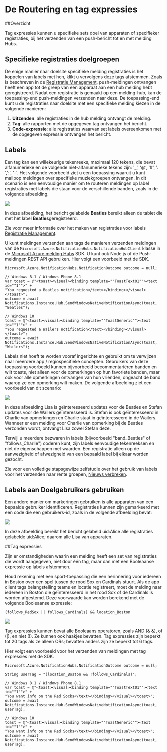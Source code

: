 <properties
    pageTitle="Omleiden en Tag expressies"
    description="In dit onderwerp wordt uitgelegd Routering en tag expressies voor Azure melding hubs."
    services="notification-hubs"
    documentationCenter=".net"
    authors="ysxu"
    manager="erikre"
    editor=""/>

<tags
    ms.service="notification-hubs"
    ms.workload="mobile"
    ms.tgt_pltfrm="mobile-multiple"
    ms.devlang="dotnet"
    ms.topic="article"
    ms.date="06/29/2016"
    ms.author="yuaxu"/>

# <a name="routing-and-tag-expressions"></a>De Routering en tag expressies

##<a name="overview"></a>Overzicht

Tag expressies kunnen u specifieke sets doel van apparaten of specifieker registraties, bij het verzenden van een push-bericht tot en met melding Hubs.


## <a name="targeting-specific-registrations"></a>Specifieke registraties doelgroepen

De enige manier naar doelsite specifieke melding registraties is het koppelen van labels met hen, klikt u vervolgens deze tags afstemmen. Zoals is beschreven in de [Registratie Management](notification-hubs-push-notification-registration-management.md), push-meldingen ontvangen heeft een app tot de greep van een apparaat aan een hub melding hebt geregistreerd. Nadat een registratie is gemaakt op een melding-hub, kan de toepassing-end push-meldingen verzenden naar deze.
De toepassing-end kunt u de registraties naar doelsite met een specifieke melding kiezen in de volgende manieren:

1. **Uitzenden**: alle registraties in de hub melding ontvangt de melding.
2. **Tag**: alle rapporten met de opgegeven tag ontvangen het bericht.
3. **Code-expressie**: alle registraties waarvan set labels overeenkomen met de opgegeven expressie ontvangen het bericht.

## <a name="tags"></a>Labels

Een tag kan een willekeurige tekenreeks, maximaal 120 tekens, die bevat alfanumerieke en de volgende niet-alfanumerieke tekens zijn: '_', ‘@’, '#', '. ',':', '-'. Het volgende voorbeeld ziet u een toepassing waaruit u kunt mailpop meldingen over specifieke muziekgroepen ontvangen. In dit scenario is een eenvoudige manier om te routeren meldingen op label registraties met labels die staan voor de verschillende banden, zoals in de volgende afbeelding.

![](./media/notification-hubs-routing-tag-expressions/notification-hubs-tags.png)

In deze afbeelding, het bericht gelabelde **Beatles** bereikt alleen de tablet die met het label **Beatles**geregistreerd.

Zie voor meer informatie over het maken van registraties voor labels [Registratie Management](notification-hubs-push-notification-registration-management.md).

U kunt meldingen verzenden aan tags de manieren verzenden meldingen van de `Microsoft.Azure.NotificationHubs.NotificationHubClient` klasse in de [Microsoft Azure melding Hubs](https://www.nuget.org/packages/Microsoft.Azure.NotificationHubs/) SDK. U kunt ook Node.js of de Push-meldingen REST API gebruiken.  Hier volgt een voorbeeld met de SDK.


    Microsoft.Azure.NotificationHubs.NotificationOutcome outcome = null;

    // Windows 8.1 / Windows Phone 8.1
    var toast = @"<toast><visual><binding template=""ToastText01""><text id=""1"">" +
    "You requested a Beatles notification</text></binding></visual></toast>";
    outcome = await Notifications.Instance.Hub.SendWindowsNativeNotificationAsync(toast, "Beatles");

    // Windows 10
    toast = @"<toast><visual><binding template=""ToastGeneric""><text id=""1"">" +
    "You requested a Wailers notification</text></binding></visual></toast>";
    outcome = await Notifications.Instance.Hub.SendWindowsNativeNotificationAsync(toast, "Wailers");




Labels niet hoeft te worden vooraf ingerichte en gebruikt om te verwijzen naar meerdere app / regiospecifieke concepten. Gebruikers van deze toepassing voorbeeld kunnen bijvoorbeeld becommentariëren banden en wilt toasts, niet alleen voor de opmerkingen op hun favoriete banden, maar ook voor alle opmerkingen ontvangen van hun vrienden, ongeacht de band waarop ze een opmerking wilt maken. De volgende afbeelding ziet een voorbeeld van dit scenario:



![](./media/notification-hubs-routing-tag-expressions/notification-hubs-tags2.png)

In deze afbeelding Lisa is geïnteresseerd updates voor de Beatles en Stefan updates voor de Wailers geïnteresseerd is. Stefan is ook geïnteresseerd in Charlie van opmerkingen en Charlie staat in geïnteresseerd in de Wailers. Wanneer er een melding voor Charlie van opmerking bij de Beatles verzonden wordt, ontvangt Lisa zowel Stefan deze.

Terwijl u meerdere bezwaren in labels (bijvoorbeeld "band_Beatles" of "follows_Charlie") coderen kunt, zijn labels eenvoudige tekenreeksen en niet de eigenschappen met waarden. Een registratie alleen op de aanwezigheid of afwezigheid van een bepaald label bij elkaar worden gezocht.

Zie voor een volledige stapsgewijze zelfstudie over het gebruik van labels voor het verzenden naar rente groepen, [Nieuws verbreken](notification-hubs-windows-notification-dotnet-push-xplat-segmented-wns.md).


## <a name="using-tags-to-target-users"></a>Labels aan Doelgebruikers gebruiken

Een andere manier om markeringen gebruiken is alle apparaten van een bepaalde gebruiker identificeren. Registraties kunnen zijn gemarkeerd met een code die een gebruikers-id, zoals in de volgende afbeelding bevat:


![](./media/notification-hubs-routing-tag-expressions/notification-hubs-tags3.png)

In deze afbeelding bereikt het bericht gelabeld uid:Alice alle registraties gelabelde uid:Alice; daarom alle Lisa van apparaten.


##<a name="tag-expressions"></a>Tag expressies

Zijn er omstandigheden waarin een melding heeft een set van registraties die wordt aangegeven, niet door één tag, maar dan met een Booleaanse expressie op labels afstemmen.

Houd rekening met een sport-toepassing die een herinnering voor iedereen in Boston over een spel tussen de rood Sox en Cardinals stuurt. Als de app client tags belangstelling teams en locatie registreert, moet de melding naar iedereen in Boston die geïnteresseerd in het rood Sox of de Cardinals is worden afgestemd. Deze voorwaarde kan worden berekend met de volgende Booleaanse expressie:

    (follows_RedSox || follows_Cardinals) && location_Boston


![](./media/notification-hubs-routing-tag-expressions/notification-hubs-tags4.png)

Tag expressies kunnen bevat alle Booleaans operatoren, zoals AND (& &), of (|), en niet (!). Ze kunnen ook haakjes bevatten. Tag expressies zijn beperkt tot 20 tags als ze alleen ORs; bevatten anders zijn ze beperkt tot 6 tags.

Hier volgt een voorbeeld voor het verzenden van meldingen met tag expressies met de SDK.


    Microsoft.Azure.NotificationHubs.NotificationOutcome outcome = null;

    String userTag = "(location_Boston && !follows_Cardinals)"; 

    // Windows 8.1 / Windows Phone 8.1
    var toast = @"<toast><visual><binding template=""ToastText01""><text id=""1"">" +
    "You want info on the Red Socks</text></binding></visual></toast>";
    outcome = await Notifications.Instance.Hub.SendWindowsNativeNotificationAsync(toast, userTag);

    // Windows 10
    toast = @"<toast><visual><binding template=""ToastGeneric""><text id=""1"">" +
    "You want info on the Red Socks</text></binding></visual></toast>";
    outcome = await Notifications.Instance.Hub.SendWindowsNativeNotificationAsync(toast, userTag);
